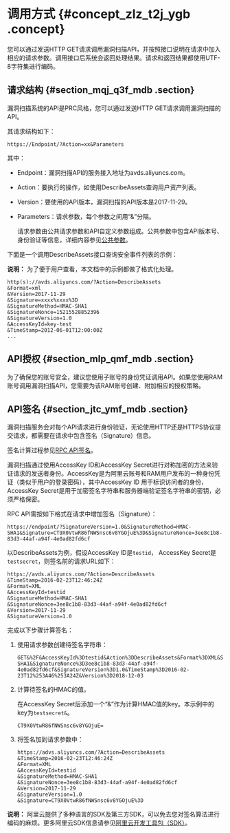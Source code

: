 # 调用方式 {#concept_zlz_t2j_ygb .concept}

您可以通过发送HTTP GET请求调用漏洞扫描API，并按照接口说明在请求中加入相应的请求参数。调用接口后系统会返回处理结果。请求和返回结果都使用UTF-8字符集进行编码。

## 请求结构 {#section_mqj_q3f_mdb .section}

漏洞扫描系统的API是PRC风格，您可以通过发送HTTP GET请求调用漏洞扫描的API。

其请求结构如下：

``` {#codeblock_nj4_ueo_qkb}
https://Endpoint/?Action=xx&Parameters
```

其中：

-   Endpoint：漏洞扫描API的服务接入地址为avds.aliyuncs.com。
-   Action：要执行的操作，如使用DescribeAssets查询用户资产列表。
-   Version：要使用的API版本，漏洞扫描的API版本是2017-11-29。
-   Parameters：请求参数，每个参数之间用“&”分隔。

    请求参数由公共请求参数和API自定义参数组成。公共参数中包含API版本号、身份验证等信息，详细内容参见[公共参数](intl.zh-CN/API参考/公共参数.md#)。


下面是一个调用DescribeAssets接口查询安全事件列表的示例：

**说明：** 为了便于用户查看，本文档中的示例都做了格式化处理。

``` {#codeblock_88g_hrf_cya}
http(s)://avds.aliyuncs.com/?Action=DescribeAssets
&Format=xml
&Version=2017-11-29
&Signature=xxxx%xxxx%3D
&SignatureMethod=HMAC-SHA1
&SignatureNonce=15215528852396
&SignatureVersion=1.0
&AccessKeyId=key-test
&TimeStamp=2012-06-01T12:00:00Z
...
```

## API授权 {#section_mlp_qmf_mdb .section}

为了确保您的账号安全，建议您使用子账号的身份凭证调用API。如果您使用RAM账号调用漏洞扫描API，您需要为该RAM账号创建、附加相应的授权策略。

## API签名 {#section_jtc_ymf_mdb .section}

漏洞扫描服务会对每个API请求进行身份验证，无论使用HTTP还是HTTPS协议提交请求，都需要在请求中包含签名（Signature）信息。

签名计算过程参见[RPC API签名](https://www.alibabacloud.com/help/doc-detail/66384.htm)。

漏洞扫描通过使用AccessKey ID和AccessKey Secret进行对称加密的方法来验证请求的发送者身份。AccessKey是为阿里云账号和RAM用户发布的一种身份凭证（类似于用户的登录密码），其中AccessKey ID 用于标识访问者的身份，AccessKey Secret是用于加密签名字符串和服务器端验证签名字符串的密钥，必须严格保密。

RPC API需按如下格式在请求中增加签名（Signature）：

``` {#codeblock_c56_uqq_jip}
https://endpoint/?SignatureVersion=1.0&SignatureMethod=HMAC-SHA1&Signature=CT9X0VtwR86fNWSnsc6v8YGOjuE%3D&SignatureNonce=3ee8c1b8-83d3-44af-a94f-4e0ad82fd6cf
```

以DescribeAssets为例，假设AccessKey ID是`testid`， AccessKey Secret是`testsecret`，则签名前的请求URL如下：

``` {#public1}
https://avds.aliyuncs.com/?Action=DescribeAssets
&TimeStamp=2016-02-23T12:46:24Z
&Format=XML
&AccessKeyId=testid
&SignatureMethod=HMAC-SHA1
&SignatureNonce=3ee8c1b8-83d3-44af-a94f-4e0ad82fd6cf
&Version=2017-11-29
&SignatureVersion=1.0
```

完成以下步骤计算签名：

1.  使用请求参数创建待签名字符串：

    ``` {#codeblock_2if_ek9_qum}
    GET&%2F&AccessKeyId%3Dtestid&Action%3DDescribeAssets&Format%3DXML&SignatureMethod%3DHMAC-SHA1&SignatureNonce%3D3ee8c1b8-83d3-44af-a94f-4e0ad82fd6cf&SignatureVersion%3D1.0&TimeStamp%3D2016-02-23T12%253A46%253A24Z&Version%3D2018-12-03
    ```

2.  计算待签名的HMAC的值。

    在AccessKey Secret后添加一个“&”作为计算HMAC值的key。本示例中的key为`testsecret&`。

    ``` {#codeblock_mpd_wee_r1o}
    CT9X0VtwR86fNWSnsc6v8YGOjuE=
    ```

3.  将签名加到请求参数中：

    ``` {#public3}
    https://advs.aliyuncs.com/?Action=DescribeAssets
    &TimeStamp=2016-02-23T12:46:24Z
    &Format=XML
    &AccessKeyId=testid
    &SignatureMethod=HMAC-SHA1
    &SignatureNonce=3ee8c1b8-83d3-44af-a94f-4e0ad82fd6cf
    &Version=2017-11-29
    &SignatureVersion=1.0
    &Signature=CT9X0VtwR86fNWSnsc6v8YGOjuE%3D
    ```


**说明：** 阿里云提供了多种语言的SDK及第三方SDK，可以免去您对签名算法进行编码的麻烦。更多阿里云SDK信息请参见[阿里云开发工具包（SDK）](https://www.alibabacloud.com/zh/support/developer-resources?spm=a2c5t.10695662.1996646101.searchclickresult.7e6c5b4fbkB1Id)。

